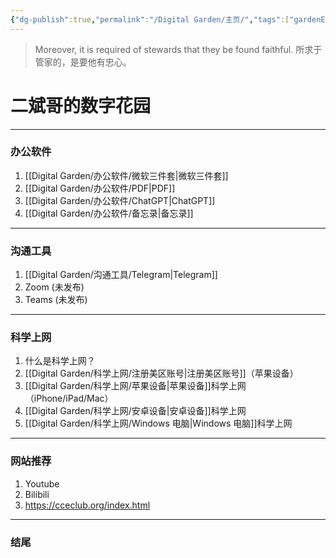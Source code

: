 ```yaml
---
{"dg-publish":true,"permalink":"/Digital Garden/主页/","tags":["gardenEntry"]}
---
```



>Moreover, it is required of stewards that they be found faithful.
>所求于管家的，是要他有忠心。

# 二斌哥的数字花园
---
### 办公软件
1. [[Digital Garden/办公软件/微软三件套\|微软三件套]]
2. [[Digital Garden/办公软件/PDF\|PDF]]
3. [[Digital Garden/办公软件/ChatGPT\|ChatGPT]]
4. [[Digital Garden/办公软件/备忘录\|备忘录]]

---
### 沟通工具
1. [[Digital Garden/沟通工具/Telegram\|Telegram]]
2. Zoom (未发布)
3. Teams (未发布)
----

### 科学上网
1. 什么是科学上网？
2. [[Digital Garden/科学上网/注册美区账号\|注册美区账号]]（苹果设备）
3. [[Digital Garden/科学上网/苹果设备\|苹果设备]]科学上网（iPhone/iPad/Mac）
4. [[Digital Garden/科学上网/安卓设备\|安卓设备]]科学上网
5. [[Digital Garden/科学上网/Windows 电脑\|Windows 电脑]]科学上网
----

### 网站推荐
1. Youtube
2. Bilibili
3. https://cceclub.org/index.html

----

### 结尾